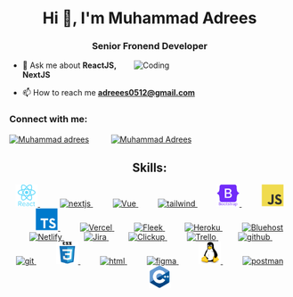 <h1 align="center">Hi 👋, I'm Muhammad Adrees</h1>
<h3 align="center">Senior Fronend Developer</h3>
<img align="right" alt="Coding" width="280" src="https://cdn.dribbble.com/users/1162077/screenshots/3848914/programmer.gif"/>

- 💬 Ask me about **ReactJS, NextJS**

- 📫 How to reach me **adreees0512@gmail.com**

<h3 align="left">Connect with me:</h3>
<p align="left">
  <a href="https://www.linkedin.com/in/muhammad-adrees-3a1756193/" target="blank"><img align="center" src="https://raw.githubusercontent.com/rahuldkjain/github-profile-readme-generator/master/src/images/icons/Social/linked-in-alt.svg" alt="Muhammad adrees" height="30" width="40" /></a>
  &nbsp;&nbsp;&nbsp;&nbsp;&nbsp;&nbsp;&nbsp;&nbsp;
  <a href="https://www.instagram.com/r.a.j.a_a.d.r.e.e.s/" target="blank"><img align="center" src="https://raw.githubusercontent.com/rahuldkjain/github-profile-readme-generator/master/src/images/icons/Social/instagram.svg" alt="Muhammad Adrees" height="30" width="40" /></a>
</p>

<h2 align="center" >Skills:</h2>
<p align="center" margin-right="5px"> 
  <a href="https://reactjs.org/" target="_blank" rel="noreferrer"> <img src="https://raw.githubusercontent.com/devicons/devicon/master/icons/react/react-original-wordmark.svg" alt="react" width="40" height="40"/> </a>
  &nbsp;&nbsp;&nbsp;&nbsp;&nbsp;&nbsp;&nbsp;&nbsp;
  <a href="https://nextjs.org/" target="_blank" rel="noreferrer"> <img src="https://cdn.worldvectorlogo.com/logos/nextjs-2.svg" alt="nextjs" width="40" height="40"/> </a>
  &nbsp;&nbsp;&nbsp;&nbsp;&nbsp;&nbsp;&nbsp;&nbsp;
  <a href="https://vuejs.org/" target="_blank" rel="noreferrer"> <img src="https://vuejs.org/images/logo.png" alt="Vue" width="40" height="40"/> </a>
  &nbsp;&nbsp;&nbsp;&nbsp;&nbsp;&nbsp;&nbsp;&nbsp;
  <a href="https://tailwindcss.com/" target="_blank" rel="noreferrer"> <img src="https://www.vectorlogo.zone/logos/tailwindcss/tailwindcss-icon.svg" alt="tailwind" width="40" height="40"/> </a>
  &nbsp;&nbsp;&nbsp;&nbsp;&nbsp;&nbsp;&nbsp;&nbsp;
  <a href="https://getbootstrap.com" target="_blank" rel="noreferrer"> <img src="https://raw.githubusercontent.com/devicons/devicon/master/icons/bootstrap/bootstrap-plain-wordmark.svg" alt="bootstrap" width="40" height="40"/> </a>
  &nbsp;&nbsp;&nbsp;&nbsp;&nbsp;&nbsp;&nbsp;&nbsp;
  <a href="https://developer.mozilla.org/en-US/docs/Web/JavaScript" target="_blank" rel="noreferrer"> <img src="https://raw.githubusercontent.com/devicons/devicon/master/icons/javascript/javascript-original.svg" alt="javascript" width="40" height="40"/> </a>
    &nbsp;&nbsp;&nbsp;&nbsp;&nbsp;&nbsp;&nbsp;&nbsp;
  <a href="https://www.typescriptlang.org/" target="_blank" rel="noreferrer"> <img src="https://raw.githubusercontent.com/devicons/devicon/master/icons/typescript/typescript-original.svg" alt="typescript" width="40" height="40"/> </a>
  &nbsp;&nbsp;&nbsp;&nbsp;&nbsp;&nbsp;&nbsp;&nbsp;
  <a href="https://vercel.com/" target="_blank" rel="noreferrer"> <img src="https://assets.vercel.com/image/upload/v1588805858/repositories/vercel/logo.png" alt="Vercel" width="40" height="40"/> </a>
  &nbsp;&nbsp;&nbsp;&nbsp;&nbsp;&nbsp;&nbsp;&nbsp;
  <a href="https://fleek.co/" target="_blank" rel="noreferrer"> <img src="https://avatars.githubusercontent.com/u/171708767?s=200&v=4" alt="Fleek" width="40" height="40"/> </a>
  &nbsp;&nbsp;&nbsp;&nbsp;&nbsp;&nbsp;&nbsp;&nbsp;
  <a href="https://www.heroku.com/" target="_blank" rel="noreferrer"> <img src="https://img.icons8.com/?size=100&id=31085&format=png&color=000000" alt="Heroku" width="40" height="40"/> </a>
  &nbsp;&nbsp;&nbsp;&nbsp;&nbsp;&nbsp;&nbsp;&nbsp;
  <a href="https://www.bluehost.com/" target="_blank" rel="noreferrer"> <img src="https://avatars.githubusercontent.com/u/3769122?s=200&v=4" alt="Bluehost" width="40" height="40"/> </a>
  &nbsp;&nbsp;&nbsp;&nbsp;&nbsp;&nbsp;&nbsp;&nbsp;
  <a href="https://www.netlify.com/" target="_blank" rel="noreferrer"> <img src="https://img.icons8.com/?size=100&id=sBo1RJ3rjbje&format=png&color=000000" alt="Netlify" width="40" height="40"/> </a>
  &nbsp;&nbsp;&nbsp;&nbsp;&nbsp;&nbsp;&nbsp;&nbsp;
  <a href="https://www.atlassian.com/software/jira" target="_blank" rel="noreferrer"> <img src="https://img.icons8.com/?size=100&id=oROcPah5ues6&format=png&color=000000" alt="Jira" width="40" height="40"/> </a>
  &nbsp;&nbsp;&nbsp;&nbsp;&nbsp;&nbsp;&nbsp;&nbsp;
  <a href="https://clickup.com/" target="_blank" rel="noreferrer"> <img src="https://img.icons8.com/?size=100&id=PFPrxqrF3xAo&format=png&color=000000" alt="Clickup" width="40" height="40"/> </a>
  &nbsp;&nbsp;&nbsp;&nbsp;&nbsp;&nbsp;&nbsp;&nbsp;
  <a href="https://trello.com/" target="_blank" rel="noreferrer"> <img src="https://img.icons8.com/?size=100&id=21049&format=png&color=000000" alt="Trello" width="40" height="40"/> </a>
  &nbsp;&nbsp;&nbsp;&nbsp;&nbsp;&nbsp;&nbsp;&nbsp;
  <a href="https://github.com/" target="_blank" rel="noreferrer"> <img src="https://img.icons8.com/?size=100&id=12599&format=png&color=000000" alt="github" width="40" height="40"/> </a>
  &nbsp;&nbsp;&nbsp;&nbsp;&nbsp;&nbsp;&nbsp;&nbsp;
   <a href="https://git-scm.com/" target="_blank" rel="noreferrer"> <img src="https://www.vectorlogo.zone/logos/git-scm/git-scm-icon.svg" alt="git" width="40" height="40"/> </a>
  &nbsp;&nbsp;&nbsp;&nbsp;&nbsp;&nbsp;&nbsp;&nbsp;
  <a href="https://www.w3schools.com/css/" target="_blank" rel="noreferrer"> <img src="https://raw.githubusercontent.com/devicons/devicon/master/icons/css3/css3-original-wordmark.svg" alt="css3" width="40" height="40"/> </a>
  &nbsp;&nbsp;&nbsp;&nbsp;&nbsp;&nbsp;&nbsp;&nbsp;
  <a href="https://www.w3schools.com/html/" target="_blank" rel="noreferrer"> <img src="https://img.icons8.com/?size=100&id=EAUyKy3IwmqM&format=png&color=000000" alt="html" width="40" height="40"/> </a>
  &nbsp;&nbsp;&nbsp;&nbsp;&nbsp;&nbsp;&nbsp;&nbsp;
  <a href="https://www.figma.com/" target="_blank" rel="noreferrer"> <img src="https://www.vectorlogo.zone/logos/figma/figma-icon.svg" alt="figma" width="40" height="40"/> </a>
  &nbsp;&nbsp;&nbsp;&nbsp;&nbsp;&nbsp;&nbsp;&nbsp;
  <a href="https://www.linux.org/" target="_blank" rel="noreferrer"> <img src="https://raw.githubusercontent.com/devicons/devicon/master/icons/linux/linux-original.svg" alt="linux" width="40" height="40"/> </a>
  &nbsp;&nbsp;&nbsp;&nbsp;&nbsp;&nbsp;&nbsp;&nbsp;
  <a href="https://postman.com" target="_blank" rel="noreferrer"> <img src="https://www.vectorlogo.zone/logos/getpostman/getpostman-icon.svg" alt="postman" width="40" height="40"/> </a>
  &nbsp;&nbsp;&nbsp;&nbsp;&nbsp;&nbsp;&nbsp;&nbsp;
  <a href="https://www.w3schools.com/cpp/" target="_blank" rel="noreferrer"> <img src="https://raw.githubusercontent.com/devicons/devicon/master/icons/cplusplus/cplusplus-original.svg" alt="cplusplus" width="40" height="40"/> </a>
  
</p>

